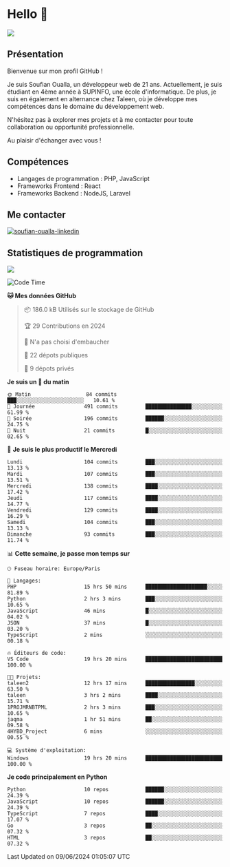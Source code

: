 # Hello 👋

![](https://komarev.com/ghpvc/?username=OSoufian&color=1a1b27)

## Présentation

Bienvenue sur mon profil GitHub !

Je suis Soufian Oualla, un développeur web de 21 ans. Actuellement, je suis étudiant en 4ème année à SUPINFO, une école d'informatique. De plus, je suis en également en alternance chez Taleen, où je développe mes compétences dans le domaine du développement web.

N'hésitez pas à explorer mes projets et à me contacter pour toute collaboration ou opportunité professionnelle.

Au plaisir d'échanger avec vous !

## Compétences

- Langages de programmation : PHP, JavaScript
- Frameworks Frontend : React
- Frameworks Backend : NodeJS, Laravel

## Me contacter

<p>
<a href="https://www.linkedin.com/in/soufian-oualla/" target="_blank"><img align="center" src="https://img.shields.io/badge/-LinkedIn-0077B5?style=for-the-badge&logo=Linkedin&logoColor=white" alt="soufian-oualla-linkedin"/></a>

## Statistiques de programmation

<a href="https://github-readme-stats.vercel.app/api/top-langs/?username=OSoufian&layout=compact">
  <img align="center" src="https://github-readme-stats.vercel.app/api/top-langs/?username=OSoufian&layout=compact"/>
</a>

<br />

<!--START_SECTION:waka-->
![Code Time](http://img.shields.io/badge/Code%20Time-49%20hrs%2024%20mins-blue)

**🐱 Mes données GitHub** 

> 📦 186.0 kB Utilisés sur le stockage de GitHub 
 > 
> 🏆 29 Contributions en 2024
 > 
> 🚫 N'a pas choisi d'embaucher
 > 
> 📜 22 dépots publiques 
 > 
> 🔑 9 dépots privés 
 > 
**Je suis un 🐤 du matin** 

```text
🌞 Matin                  84 commits          ███░░░░░░░░░░░░░░░░░░░░░░   10.61 % 
🌆 Journée                491 commits         ███████████████░░░░░░░░░░   61.99 % 
🌃 Soirée                 196 commits         ██████░░░░░░░░░░░░░░░░░░░   24.75 % 
🌙 Nuit                   21 commits          █░░░░░░░░░░░░░░░░░░░░░░░░   02.65 % 
```
📅 **Je suis le plus productif le Mercredi** 

```text
Lundi                    104 commits         ███░░░░░░░░░░░░░░░░░░░░░░   13.13 % 
Mardi                    107 commits         ███░░░░░░░░░░░░░░░░░░░░░░   13.51 % 
Mercredi                 138 commits         ████░░░░░░░░░░░░░░░░░░░░░   17.42 % 
Jeudi                    117 commits         ████░░░░░░░░░░░░░░░░░░░░░   14.77 % 
Vendredi                 129 commits         ████░░░░░░░░░░░░░░░░░░░░░   16.29 % 
Samedi                   104 commits         ███░░░░░░░░░░░░░░░░░░░░░░   13.13 % 
Dimanche                 93 commits          ███░░░░░░░░░░░░░░░░░░░░░░   11.74 % 
```


📊 **Cette semaine, je passe mon temps sur** 

```text
🕑︎ Fuseau horaire: Europe/Paris

💬 Langages: 
PHP                      15 hrs 50 mins      ████████████████████░░░░░   81.89 % 
Python                   2 hrs 3 mins        ███░░░░░░░░░░░░░░░░░░░░░░   10.65 % 
JavaScript               46 mins             █░░░░░░░░░░░░░░░░░░░░░░░░   04.02 % 
JSON                     37 mins             █░░░░░░░░░░░░░░░░░░░░░░░░   03.20 % 
TypeScript               2 mins              ░░░░░░░░░░░░░░░░░░░░░░░░░   00.18 % 

🔥 Éditeurs de code: 
VS Code                  19 hrs 20 mins      █████████████████████████   100.00 % 

🐱‍💻 Projets: 
taleen2                  12 hrs 17 mins      ████████████████░░░░░░░░░   63.50 % 
taleen                   3 hrs 2 mins        ████░░░░░░░░░░░░░░░░░░░░░   15.71 % 
1PROJMRNBTPML            2 hrs 3 mins        ███░░░░░░░░░░░░░░░░░░░░░░   10.65 % 
jaqma                    1 hr 51 mins        ██░░░░░░░░░░░░░░░░░░░░░░░   09.58 % 
4HYBD_Project            6 mins              ░░░░░░░░░░░░░░░░░░░░░░░░░   00.55 % 

💻 Système d'exploitation: 
Windows                  19 hrs 20 mins      █████████████████████████   100.00 % 
```

**Je code principalement en Python** 

```text
Python                   10 repos            ██████░░░░░░░░░░░░░░░░░░░   24.39 % 
JavaScript               10 repos            ██████░░░░░░░░░░░░░░░░░░░   24.39 % 
TypeScript               7 repos             ████░░░░░░░░░░░░░░░░░░░░░   17.07 % 
Go                       3 repos             ██░░░░░░░░░░░░░░░░░░░░░░░   07.32 % 
HTML                     3 repos             ██░░░░░░░░░░░░░░░░░░░░░░░   07.32 % 
```




 Last Updated on 09/06/2024 01:05:07 UTC
<!--END_SECTION:waka-->